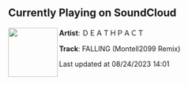 ## Currently Playing on SoundCloud

[<img align="left" width="100" src="https://i1.sndcdn.com/artworks-7eofedhIRa8RhxwT-OJ5dQQ-t500x500.jpg">](https://soundcloud.com/deathpact/fallingmontell2099remix)

**Artist**: ＤＥＡＴＨＰＡＣＴ 

**Track**: FALLING (Montell2099 Remix)

Last updated at 08/24/2023 14:01
